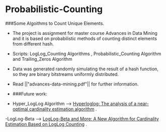 # Probabilistic-Counting
###Some Algoithms to Count Unique Elements.

- The project is assignment for master course Advances in Data Mining and it is based on probabilistic methods of counting distinct elements from different hash. 

- Scripts: LogLog_Counting Algorithms , Probabilistic_Counting Algorithm and Trailing_Zeros Algorithm

- Data was generated randomly simulating the result of a hash function, so they are binary bitstreams uniformly distributed.

- Read ||"advances-data-mining.pdf"|| for further information.

- ###Future work: 
- Hyper_LogLog Algorithm --> [Hyperloglog: The analysis of a near-optimal cardinality estimation algorithm](http://algo.inria.fr/flajolet/Publications/FlFuGaMe07.pdf) .

-LogLog-Beta --> [LogLog-Beta and More: A New Algorithm for Cardinality Estimation Based on LogLog Counting](https://arxiv.org/pdf/1612.02284) .
